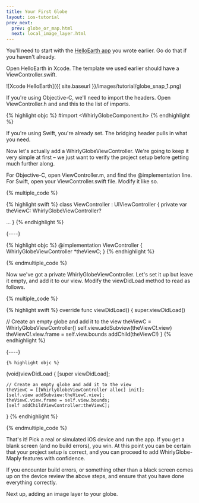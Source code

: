 ```yaml
---
title: Your First Globe
layout: ios-tutorial
prev_next:
  prev: globe_or_map.html
  next: local_image_layer.html
---
```


You'll need to start with the [HelloEarth app](hello_earth.html) you wrote earlier.  Go do that if you haven't already.

Open HelloEarth in Xcode.  The template we used earlier should have a ViewController.swift.

![Xcode HelloEarth]({{ site.baseurl }}/images/tutorial/globe_snap_1.png)

If you're using Objective-C, we'll need to import the headers. Open ViewController.h and and this to the list of imports.

{% highlight objc %}
#import <WhirlyGlobeComponent.h>
{% endhighlight %}

If you're using Swift, you're already set.  The bridging header pulls in what you need.

Now let's actually add a WhirlyGlobeViewController. We're going to keep it very simple at first – we just want to verify the project setup before getting much further along.

For Objective-C, open ViewController.m, and find the @implementation line.  For Swift, open your ViewController.swift file. Modify it like so.


{% multiple_code %}

{% highlight swift %}
class ViewController : UIViewController {
    private var theViewC: WhirlyGlobeViewController?
  
  ...
}
{% endhighlight %}

  {----}

{% highlight objc %}
@implementation ViewController
{
    WhirlyGlobeViewController *theViewC;
}
{% endhighlight %}

{% endmultiple_code %}


Now we've got a private WhirlyGlobeViewController. Let's set it up but leave it empty, and add it to our view. Modify the viewDidLoad method to read as follows.

{% multiple_code %}

  {% highlight swift %}
override func viewDidLoad() {
  super.viewDidLoad()
      
  // Create an empty globe and add it to the view
  theViewC = WhirlyGlobeViewController()
  self.view.addSubview(theViewC!.view)
  theViewC!.view.frame = self.view.bounds
  addChild(theViewC!)
}
  {% endhighlight %}

  {----}

    {% highlight objc %}
  (void)viewDidLoad
  {
    [super viewDidLoad];

    // Create an empty globe and add it to the view
    theViewC = [[WhirlyGlobeViewController alloc] init];
    [self.view addSubview:theViewC.view];
    theViewC.view.frame = self.view.bounds;
    [self addChildViewController:theViewC];
  }
    {% endhighlight %}

{% endmultiple_code %}


That's it! Pick a real or simulated iOS device and run the app. If you get a blank screen (and no build errors), you win. At this point you can be certain that your project setup is correct, and you can proceed to add WhirlyGlobe­-Maply features with confidence.

If you encounter build errors, or something other than a black screen comes up on the device review the above steps, and ensure that you have done everything correctly.

Next up, adding an image layer to your globe.
